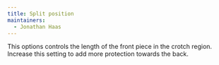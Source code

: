 ```yaml
---
title: Split position
maintainers:
  - Jonathan Haas
---
```


This options controls the length of the front piece in the crotch region. Increase this setting to add more protection towards the back.
